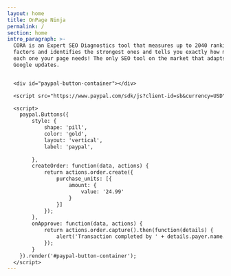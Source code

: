 ```yaml
---
layout: home
title: OnPage Ninja
permalink: /
section: home
intro_paragraph: >-
  CORA is an Expert SEO Diagnostics tool that measures up to 2040 ranking
  factors and identifies the strongest ones and tells you exactly how much of
  each one your page needs! The only SEO tool on the market that adapts to
  Google updates.


  <div id="paypal-button-container"></div>

  <script src="https://www.paypal.com/sdk/js?client-id=sb&currency=USD" data-sdk-integration-source="button-factory"></script>

  <script>
    paypal.Buttons({
        style: {
            shape: 'pill',
            color: 'gold',
            layout: 'vertical',
            label: 'paypal',
            
        },
        createOrder: function(data, actions) {
            return actions.order.create({
                purchase_units: [{
                    amount: {
                        value: '24.99'
                    }
                }]
            });
        },
        onApprove: function(data, actions) {
            return actions.order.capture().then(function(details) {
                alert('Transaction completed by ' + details.payer.name.given_name + '!');
            });
        }
    }).render('#paypal-button-container');
  </script>
---
```

